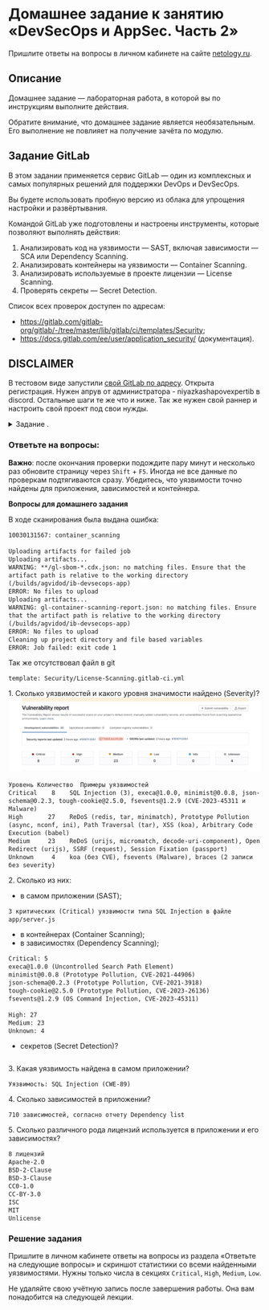 # Домашнее задание к занятию «DevSecOps и AppSec. Часть 2»

Пришлите ответы на вопросы в личном кабинете на сайте [netology.ru](https://netology.ru).

## Описание

Домашнее задание — лабораторная работа, в которой вы по инструкциям выполните действия.

Обратите внимание, что домашнее задание является необязательным. Его выполнение не повлияет на получение зачёта по модулю.

## Задание GitLab

В этом задании применяется сервис GitLab — один из комплексных и самых популярных решений для поддержки DevOps и DevSecOps.

Вы будете использовать пробную версию из облака для упрощения настройки и развёртывания.

Командой GitLab уже подготовлены и настроены инструменты, которые позволяют выполнять действия:
1. Анализировать код на уязвимости — SAST, включая зависимости — SCA или Dependency Scanning.
2. Анализировать контейнеры на уязвимости — Container Scanning.
3. Анализировать используемые в проекте лицензии — License Scanning.
4. Проверять секреты — Secret Detection.

Список всех проверок доступен по адресам:
* https://gitlab.com/gitlab-org/gitlab/-/tree/master/lib/gitlab/ci/templates/Security;
* https://docs.gitlab.com/ee/user/application_security/ (документация).

## DISCLAIMER

В тестовом виде запустили [свой GitLab по адресу](http://213.226.126.48). Открыта регистрация. Нужен апрув от администратора - niyazkashapovexpertib в discord.
Остальные шаги те же что и ниже. Так же нужен свой раннер и настроить свой проект под свои нужды.

<details>
  <summary> Задание .</summary>

### Этапы выполнения

1\. Перейдите по [ссылке на глобальный гитлаб](https://gitlab.com/-/trial_registrations/new) или [ссылке на локальный гитлаб](http://213.226.126.48/users/sign_up) и зарегистрируйте новую учётную запись. 

Для регистрации вам будет доступно 2 варианта.


Выберите один из вариантов: GitHub или Google.

![01](https://github.com/netology-code/ibweb-homeworks/blob/IBWEB-23/03_devsecops/2.1.png)

Если вы выбрали GitHub, подтвердите свой выбор и нажмите кнопку `Authorize gitlabhq`:

<img src="https://github.com/netology-code/ibweb-homeworks/blob/IBWEB-23/03_devsecops/2.2.png" width="70%">

Если вы выбрали Google, в окне кликните на свой аккаунт для подтверждения:

<img src="https://github.com/netology-code/ibweb-homeworks/blob/IBWEB-23/03_devsecops/3_1.png" width="70%">

-----
  


В окне укажите действующую почту:

![register01](https://github.com/netology-code/ibweb-homeworks/assets/138114803/dd68e3cb-223c-47c8-9b54-453213c4fcca)

Установите значения, как на скриншоте, и нажмите кнопку `Continue` (в полях укажите любую страну и любой номер телефона):

![trial1](https://github.com/netology-code/ibweb-homeworks/assets/138114803/22b4ef91-564e-409b-a750-e8d024b191c9)

-----
  


2\. Проверьте свой `email`, указанный при регистрации, и подтвердите регистрацию.

![confirm_reg](https://github.com/netology-code/ibweb-homeworks/assets/138114803/c0442513-1ba1-44c7-8efc-1457f81e68bf)

3\. Заполните данные для продолжения.

![welcome_page](https://github.com/netology-code/ibweb-homeworks/assets/138114803/1526e91e-ec88-41d9-96aa-72dc303e1484)

4\. Введите название для группы проектов.

![trial2](https://github.com/netology-code/ibweb-homeworks/assets/138114803/29c4b937-6fa9-45c1-bbca-ac09d5874e09)

5\. Дождитесь перехода на главную страницу.

![start_page](https://github.com/netology-code/ibweb-homeworks/assets/138114803/20c2e05f-321f-4a26-9d95-cf8883477ee4)

6\. Нажмите на кнопку `Create new project` для создания нового проекта.

![start_page (1)](https://github.com/netology-code/ibweb-homeworks/assets/138114803/f99cc6c8-c6d8-4657-9191-51b46f5b3d1d)

7\. Выберите `Import project` для импорта готового проекта.

![import_project](https://github.com/netology-code/ibweb-homeworks/assets/138114803/2c06ee97-71c9-440d-8c1f-18afa27c18ff)

8\. Нажмите на кнопку `Repository By URL` и заполните поле `Git repository URL` ссылкой: `https://github.com/netology-code/ib-devsecops-app.git`

![repo_by_url](https://github.com/netology-code/ibweb-homeworks/assets/138114803/4856f162-dbcf-4237-9ca6-c3514803f1cb)

![repo_by_url_2](https://github.com/netology-code/ibweb-homeworks/assets/138114803/399acb42-657b-4b7a-8e2a-f4c9ba93c1bd)

9\. Оставьте остальные поля заполненными по умолчанию и нажмите `Create project`.

![repo_by_url_2 (1)](https://github.com/netology-code/ibweb-homeworks/assets/138114803/7efdefd7-f740-4c38-9081-7368991cb4ff)

10\. Настройте локальные раннеры

После регистрации, для работы с пайплайнами безопасности, необходимо поставить локальные раннеры на свой компьютер Раннер нужен для сборки и проведения проверок безопасности. Откройте настройки проекта, а именно настройки CI/CD.

![settings_cicd](https://github.com/netology-code/ibweb-homeworks/assets/138114803/344952cd-9fa0-4701-a141-92377816ac58)

**Подсказка:** адрес имеет вид `https://gitlab.com/<название группы>/<название проекта>/-/settings/ci_cd`

Внутри настроек переходим к настройкам `Runners`, и нажимем `New project Runner`. Следуем инструкции по настройке раннера `windows/linux/macos` (в зависимости от вашей ОС). Можно использовать docker (на свой страх и риск)

![create_runner](https://github.com/netology-code/ibweb-homeworks/assets/138114803/35531061-3068-44db-bd25-85e8ccf63025)

После установки раннера, его надо запустить командой `gitlab-runner run`. Однако, раннер нужно зарегистрировать. Токен будет указан на странице gitlab (надо скопировать и указать в команде): `gitlab-runner register --name my-runner --url "http://gitlab.example.com" --registration-token <тут токен со страницы регистрации/создания раннера>`

При успешной настройке, в настройках отобразится локальный раннер.

![runner_good](https://github.com/netology-code/ibweb-homeworks/assets/138114803/17803329-37a2-4a8e-8b60-a1aa4f1737c3)

При этом, необходимо откючить Group runners и Shared runners.

![disable_gr](https://github.com/netology-code/ibweb-homeworks/assets/138114803/ae24be11-53a4-46ed-b93d-9c133ac5fac4)

11\. Docker runner

Для использования докера в качестве раннеров, нужно иметь запущенный на компьютере докер, и выполнить неколько простых команд:

`docker pull gitlab/gitlab-runner`

`docker run -d --name gitlab-runner --restart always  -v /Users/Shared/gitlab-runner/config:/etc/gitlab-runner  -v /var/run/docker.sock:/var/run/docker.sock gitlab/gitlab-runner:latest`

`docker run --rm -it -v /Users/shared/gitlab-runner/config:/etc/gitlab-runner gitlab/gitlab-runner register`

При регистрации будут поля для заполнения (в командной строке после запуска последней команды): `GitLab instance URL` - https://gitlab.com `registration token` который отображается на странице регистрации раннера
`Enter a name for the runner` - название раннера (любое) `Enter an executor:` - просто указать docker `default Docker image` - указываем стандартный образ python


12\. Зайдите в пункт меню `Build — Pipelines` и нажмите на кнопку `Run Pipeline`.

![pipeline](https://github.com/netology-code/ibweb-homeworks/assets/138114803/584d0fbe-3da9-4273-b1b4-839ed33ccf76)

13\. На странице снова нажмите на кнопку `Run Pipeline`.

![run_pipeline](https://github.com/netology-code/ibweb-homeworks/assets/138114803/4ce286bc-d467-484f-9fd1-90da17829656)

14\. Дождитесь окончания процесса анализа.

![13_inprogress](https://github.com/netology-code/ibweb-homeworks/assets/138114803/133df17c-a780-431c-98ba-e2e110c0ab0f)

![13_finished](https://github.com/netology-code/ibweb-homeworks/assets/138114803/f83d002d-b6ad-497d-80b5-7e422f9f28b4)

**Примечание.** В списке задач вы увидите упавшую задачу с `retire-js`. Это нормально.

![failed-jobs](https://github.com/netology-code/ibweb-homeworks/assets/138114803/c06b87ae-6938-4b5f-85c1-0e3576b210c0)

![retirejs](https://github.com/netology-code/ibweb-homeworks/assets/138114803/8962d9e9-3379-4678-be4a-57f4a271d3fd)

15\. Перейдите в раздел `Security & Compliance`.

![14](https://github.com/netology-code/ibweb-homeworks/assets/138114803/db101ba4-3f57-4915-83a8-11bdad619f5a)

16\. Изучите внимательно разделы:

- Vulnerability Report — отчёт об уязвимостях;
- Dependency List;
- License Compliance.


</details>

### Ответьте на вопросы:

**Важно**: после окончания проверки подождите пару минут и несколько раз обновите страницу через `Shift` + `F5`. Иногда не все данные по проверкам подтягиваются сразу. Убедитесь, что уязвимости точно найдены для приложения, зависимостей и контейнера.



**Вопросы для домашнего задания** 

В ходе сканирования была выдана ошибка:
```
10030131567: container_scanning

Uploading artifacts for failed job
Uploading artifacts...
WARNING: **/gl-sbom-*.cdx.json: no matching files. Ensure that the artifact path is relative to the working directory (/builds/agvidod/ib-devsecops-app) 
ERROR: No files to upload                          
Uploading artifacts...
WARNING: gl-container-scanning-report.json: no matching files. Ensure that the artifact path is relative to the working directory (/builds/agvidod/ib-devsecops-app) 
ERROR: No files to upload                          
Cleaning up project directory and file based variables
ERROR: Job failed: exit code 1
```

Так же отсутствовал файл в git
```
template: Security/License-Scanning.gitlab-ci.yml
```



1\. Сколько уязвимостей и какого уровня значимости найдено (Severity)?
![SCREEN](./03web.jpg)

```
Уровень	Количество	Примеры уязвимостей
Critical    8    SQL Injection (3), execa@1.0.0, minimist@0.0.8, json-schema@0.2.3, tough-cookie@2.5.0, fsevents@1.2.9 (CVE-2023-45311 и Malware)
High       27    ReDoS (redis, tar, minimatch), Prototype Pollution (async, nconf, ini), Path Traversal (tar), XSS (koa), Arbitrary Code Execution (babel)
Medium     23    ReDoS (urijs, micromatch, decode-uri-component), Open Redirect (urijs), SSRF (request), Session Fixation (passport)
Unknown     4    koa (без CVE), fsevents (Malware), braces (2 записи без severity)
```


2\. Сколько из них:
- в самом приложении (SAST);
```
3 критических (Critical) уязвимости типа SQL Injection в файле app/server.js
```
- в контейнерах (Container Scanning);
- в зависимостях (Dependency Scanning);
```
Critical: 5
execa@1.0.0 (Uncontrolled Search Path Element)
minimist@0.0.8 (Prototype Pollution, CVE-2021-44906)
json-schema@0.2.3 (Prototype Pollution, CVE-2021-3918)
tough-cookie@2.5.0 (Prototype Pollution, CVE-2023-26136)
fsevents@1.2.9 (OS Command Injection, CVE-2023-45311)

High: 27
Medium: 23
Unknown: 4
```

- секретов (Secret Detection)?
```

```

3\. Какая уязвимость найдена в самом приложении?
```
Уязвимость: SQL Injection (CWE-89)
```

4\. Сколько зависимостей в приложении?
```
710 зависимостей, согласно отчету Dependency list
```

5\. Сколько различного рода лицензий используется в приложении и его зависимостях?


```
8 лицензий 
Apache-2.0
BSD-2-Clause
BSD-3-Clause
CC0-1.0
CC-BY-3.0
ISC
MIT
Unlicense

```

### Решение задания

Пришлите в личном кабинете ответы на вопросы из раздела «Ответьте на следующие вопросы» и скриншот статистики со всеми найденными уязвимостями. Нужны только числа в секциях `Critical`, `High`, `Medium`, `Low`.

Не удаляйте свою учётную запись после завершения работы. Она вам понадобится на следующей лекции.


